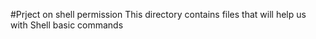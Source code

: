 #Prject on shell permission
This directory contains files that will help us with Shell basic commands 
